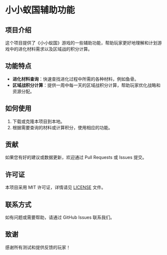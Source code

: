 # 小小蚁国辅助功能

## 项目介绍
这个项目提供了《小小蚁国》游戏的一些辅助功能，帮助玩家更好地理解和计划游戏中的进化材料需求以及区域战的积分计算。

## 功能特点
- **进化材料查询**：快速查找进化过程中所需的各种材料，例如鱼骨。
- **区域战积分计算**：提供一周中每一天的区域战积分计算，帮助玩家优化战略和资源分配。

## 如何使用
1. 下载或克隆本项目到本地。
2. 根据需要查询的材料或计算积分，使用相应的功能。

## 贡献
如果您有好的建议或数据更新，欢迎通过 Pull Requests 或 Issues 提交。

## 许可证
本项目采用 MIT 许可证，详情请见 [LICENSE](LICENSE) 文件。

## 联系方式
如有问题或需要帮助，请通过 GitHub Issues 联系我们。

## 致谢
感谢所有测试和提供反馈的玩家！
